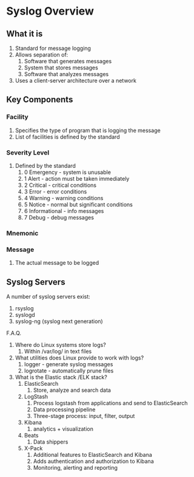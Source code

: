 # Syslog Overview

## What it is

1. Standard for message logging
1. Allows separation of:
   1. Software that generates messages
   1. System that stores messages
   1. Software that analyzes messages
1. Uses a client-server architecture over a network

## Key Components

### Facility

1. Specifies the type of program that is logging the message
1. List of facilities is defined by the standard

### Severity Level

1. Defined by the standard
   1. 0 Emergency - system is unusable
   1. 1 Alert - action must be taken immediately
   1. 2 Critical - critical conditions
   1. 3 Error - error conditions
   1. 4 Warning - warning conditions
   1. 5 Notice - normal but significant conditions
   1. 6 Informational - info messages
   1. 7 Debug - debug messages

### Mnemonic

### Message

1. The actual message to be logged

## Syslog Servers

A number of syslog servers exist:

1. rsyslog
1. syslogd
1. syslog-ng (syslog next generation)

F.A.Q.

1. Where do Linux systems store logs?
   1. Within /var/log/ in text files
1. What utilities does Linux provide to work with logs?
   1. logger - generate syslog messages
   1. logrotate - automatically prune files
1. What is the Elastic stack /ELK stack?
   1. ElasticSearch
      1. Store, analyze and search data
   1. LogStash
      1. Process logstash from applications and send to ElasticSearch
      1. Data processing pipeline
      1. Three-stage process: input, filter, output
   1. Kibana
      1. analytics + visualization
   1. Beats
      1. Data shippers
   1. X-Pack
      1. Additional features to ElasticSearch and Kibana
      1. Adds authentication and authorization to Kibana
      1. Monitoring, alerting and reporting
